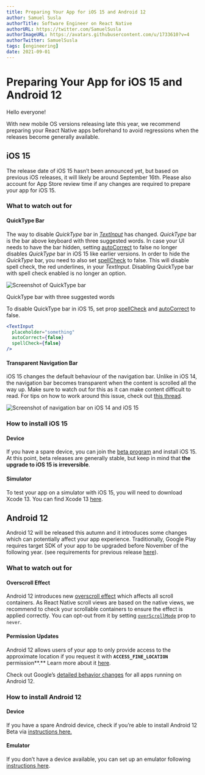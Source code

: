 ```yaml
---
title: Preparing Your App for iOS 15 and Android 12
author: Samuel Susla
authorTitle: Software Engineer on React Native
authorURL: https://twitter.com/SamuelSusla
authorImageURL: https://avatars.githubusercontent.com/u/1733610?v=4
authorTwitter: SamuelSusla
tags: [engineering]
date: 2021-09-01
---
```


# Preparing Your App for iOS 15 and Android 12

Hello everyone!

With new mobile OS versions releasing late this year, we recommend preparing your React Native apps beforehand to avoid regressions when the releases become generally available.

## iOS 15

The release date of iOS 15 hasn’t been announced yet, but based on previous iOS releases, it will likely be around September 16th. Please also account for App Store review time if any changes are required to prepare your app for iOS 15.

### What to watch out for

<h4>QuickType Bar</h4>

The way to disable _QuickType_ bar in _[TextInput](/docs/textinput)_ has changed. _QuickType_ bar is the bar above keyboard with three suggested words. In case your UI needs to have the bar hidden, setting [autoCorrect](/docs/textinput#autocorrect) to false no longer disables _QuickType_ bar in iOS 15 like earlier versions. In order to hide the _QuickType_ bar, you need to also set [spellCheck](/docs/textinput#spellcheck-ios) to false. This will disable spell check, the red underlines, in your _TextInput_. Disabling QuickType bar with spell check enabled is no longer an option.

<div class="text--center text--italic margin-bottom--lg">
	<img src="/blog/assets/ios-15-quicktype-bar.png" alt="Screenshot of QuickType bar" />
	<p>QuickType bar with three suggested words</p>
</div>

To disable QuickType bar in iOS 15, set prop [spellCheck](/docs/textinput#spellcheck-ios) and [autoCorrect](/docs/textinput#autocorrect) to false.

```jsx
<TextInput
  placeholder="something"
  autoCorrect={false}
  spellCheck={false}
/>
```

<h4>Transparent Navigation Bar</h4>

iOS 15 changes the default behaviour of the navigation bar. Unlike in iOS 14, the navigation bar becomes transparent when the content is scrolled all the way up. Make sure to watch out for this as it can make content difficult to read. For tips on how to work around this issue, check out [this thread](https://developer.apple.com/forums/thread/682420).

![Screenshot of navigation bar on iOS 14 and iOS 15](/blog/assets/ios-15-navigation-bar.jpg)

### How to install iOS 15

<h4>Device</h4>

If you have a spare device, you can join the [beta program](https://beta.apple.com/sp/betaprogram/) and install iOS 15. At this point, beta releases are generally stable, but keep in mind that **the upgrade to iOS 15 is irreversible**.

<h4>Simulator</h4>

To test your app on a simulator with iOS 15, you will need to download Xcode 13. You can find Xcode 13 [here](https://developer.apple.com/xcode/).

## Android 12

Android 12 will be released this autumn and it introduces some changes which can potentially affect your app experience. Traditionally, Google Play requires target SDK of your app to be upgraded before November of the following year. (see requirements for previous release [here](https://developer.android.com/distribute/best-practices/develop/target-sdk)).

### What to watch out for

<h4>Overscroll Effect</h4>

Android 12 introduces new [overscroll effect](https://developer.android.com/about/versions/12/overscroll) which affects all scroll containers. As React Native scroll views are based on the native views, we recommend to check your scrollable containers to ensure the effect is applied correctly. You can opt-out from it by setting [`overScrollMode`](/docs/scrollview#overscrollmode-android) prop to `never`.

<h4>Permission Updates</h4>

Android 12 allows users of your app to only provide access to the approximate location if you request it with **`ACCESS_FINE_LOCATION`** permission**.** Learn more about it [here](https://developer.android.com/about/versions/12/approximate-location).

Check out Google’s [detailed behavior changes](https://developer.android.com/about/versions/12/behavior-changes-all) for all apps running on Android 12.

### How to install Android 12

<h4>Device</h4>

If you have a spare Android device, check if you’re able to install Android 12 Beta via [instructions here.](https://developer.android.com/about/versions/12/get)

<h4>Emulator</h4>

If you don’t have a device available, you can set up an emulator following [instructions here](https://developer.android.com/about/versions/12/get#on_emulator).
